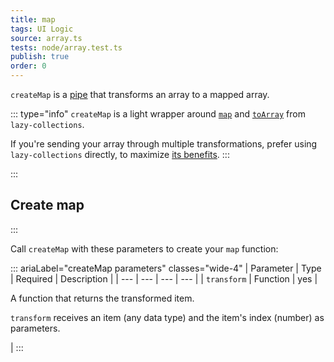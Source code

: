```yaml
---
title: map
tags: UI Logic
source: array.ts
tests: node/array.test.ts
publish: true
order: 0
---
```


`createMap` is a [pipe](/docs/logic/pipes-overview) that transforms an array to a mapped array.

::: type="info"
`createMap` is a light wrapper around [`map`](https://github.com/RobinMalfait/lazy-collections#map) and [`toArray`](https://github.com/RobinMalfait/lazy-collections#toarray) from `lazy-collections`.

If you're sending your array through multiple transformations, prefer using `lazy-collections` directly, to maximize [its benefits](https://alexvipond.dev/blog/im-obsessed-with-lazy-collections).
:::


:::
## Create map
:::

Call `createMap` with these parameters to create your `map` function:

::: ariaLabel="createMap parameters" classes="wide-4"
| Parameter | Type | Required | Description |
| --- | --- | --- | --- |
| `transform` | Function | yes | <p>A function that returns the transformed item.</p><p>`transform` receives an item (any data type) and the item's index (number) as parameters.</p> |
:::

